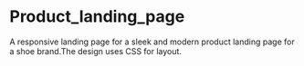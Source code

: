 # Product_landing_page
A responsive landing page for a sleek and modern product landing page for a shoe brand.The design uses CSS for layout.
